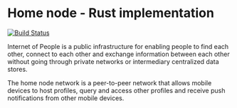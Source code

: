 # Home node - Rust implementation

[![Build Status](https://travis-ci.org/Fermat-ORG/rust-iop-profile-server.svg?branch=master)](https://travis-ci.org/Fermat-ORG/rust-iop-profile-server)

Internet of People is a public infrastructure for enabling people to find each
other, connect to each other and exchange information between each other without
going through private networks or intermediary centralized data stores.

The home node network is a peer-to-peer network that allows mobile devices to
host profiles, query and access other profiles and receive push notifications
from other mobile devices.
